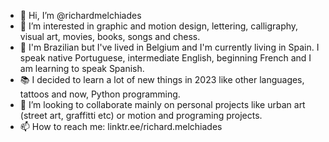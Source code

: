 - 👋 Hi, I’m @richardmelchiades
- 👀 I’m interested in graphic and motion design, lettering, calligraphy, visual art, movies, books, songs and chess.
- 🌱 I'm Brazilian but I've lived in Belgium and I'm currently living in Spain. I speak native Portuguese, intermediate English, beginning French and I am learning to speak Spanish.
- 📚 I decided to learn a lot of new things in 2023 like other languages, tattoos and now, Python programming.
- 💞️ I’m looking to collaborate mainly on personal projects like urban art (street art, graffitti etc) or motion and programing projects.
- 📫 How to reach me: linktr.ee/richard.melchiades

<!---
richardmelchiades/richardmelchiades is a ✨ special ✨ repository because its `README.md` (this file) appears on your GitHub profile.
You can click the Preview link to take a look at your changes.
--->
